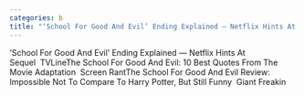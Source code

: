 ```yaml
---
categories: b
title: "‘School For Good And Evil’ Ending Explained — Netflix Hints At Sequel  TVLine"
---
```

‘School For Good And Evil’ Ending Explained — Netflix Hints At Sequel&nbsp;&nbsp;TVLineThe School For Good And Evil: 10 Best Quotes From The Movie Adaptation&nbsp;&nbsp;Screen RantThe School For Good And Evil Review: Impossible Not To Compare To Harry Potter, But Still Funny&nbsp;&nbsp;Giant Freakin